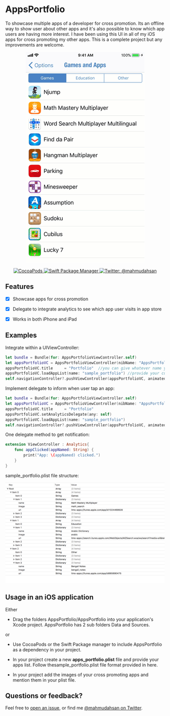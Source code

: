 # AppsPortfolio
To showcase multiple apps of a developer for cross promotion. Its an offline way to show user about other apps and it's also possible to know which app users are having more interest. I have been using this UI in all of my iOS apps for cross promoting my other apps. This is a complete project but any improvements are welcome.

<p align="center">
    <img src="preview.gif" width="375" max-width="50%" alt="Apps Portfolio" />
</p>	

<p align="center">
    <a href="https://cocoapods.org/pods/AppsPortfolio">
        <img src="https://img.shields.io/badge/pods-v1.0.4-orange.svg" alt="CocoaPods" />
    </a>
    <a href="https://swift.org/package-manager">
        <img src="https://img.shields.io/badge/spm-compatible-brightgreen.svg?style=flat" alt="Swift Package Manager" />
    </a>
    <a href="https://twitter.com/mahmudahsan">
        <img src="https://img.shields.io/badge/contact%40-mahmudahsan-green.svg" alt="Twitter: @mahmudahsan" />
    </a>
</p>

## Features

- [X] Showcase apps for cross promotion
- [X] Delegate to integrate analytics to see which app user visits in app store
- [X] Works in both iPhone and iPad


## Examples

Integrate within a UIViewController:
```swift
let bundle = Bundle(for: AppsPortfolioViewController.self)
let appsPortfolioVC = AppsPortfolioViewController(nibName: "AppsPortfolioViewController", bundle: bundle)
appsPortfolioVC.title     = "Portfolio"  //you can give whatever name you like
appsPortfolioVC.loadAppList(name: "sample_portfolio") //provide your custom portfolio plist file name here
self.navigationController?.pushViewController(appsPortfolioVC, animated: true)
```

Implement delegate to inform when user tap an app:
```swift
let bundle = Bundle(for: AppsPortfolioViewController.self)
let appsPortfolioVC = AppsPortfolioViewController(nibName: "AppsPortfolioViewController", bundle: bundle)
appsPortfolioVC.title     = "Portfolio"
appsPortfolioVC.setAnalyticsDelegate(any: self)
appsPortfolioVC.loadAppList(name: "sample_portfolio")
self.navigationController?.pushViewController(appsPortfolioVC, animated: true)
```

One delegate method to get notification:
```swift
extension ViewController : Analytics{
    func appClicked(appNamed: String) {
        print("App: \(appNamed) clicked.")
    }
}
```

sample_portfolio.plist file structure:
<p align="center">
    <img src="plist_file.png" width="1624" max-width="50%" alt="plist flie stucture" />
</p>

## Usage in an iOS application

Either

- Drag the folders AppsPortfolio/AppsPortfolio into your application's Xcode project. AppsPortfolio has 2 sub folders Data and Sources.

or

- Use CocoaPods or the Swift Package manager to include AppsPortfolio as a dependency in your project.


* In your project create a new **apps_portfolio.plist** file and provide your apps list. Follow thesample_portfolio.plist file format provided in here.

* In your project add the images of your cross promoting apps and mention them in your plist file.

## Questions or feedback?

Feel free to [open an issue](https://github.com/mahmudahsan/AppsPortfolio/issues/new), or find me [@mahmudahsan on Twitter](https://twitter.com/mahmudahsan).
